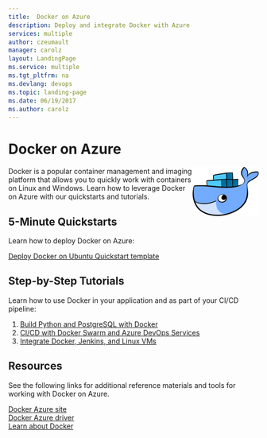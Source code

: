 ```yaml
---
title:  Docker on Azure
description: Deploy and integrate Docker with Azure 
services: multiple
author: czeumault
manager: carolz
layout: LandingPage
ms.service: multiple
ms.tgt_pltfrm: na
ms.devlang: devops
ms.topic: landing-page
ms.date: 06/19/2017
ms.author: carolz
---
```

<div class="content">
   <h1>Docker on Azure</h1>   
    <div class="introHolder" style="justify-content: space-between;">
	<div class="intro" style="min-width: 200px">
	 <img src="media/docker.png" align="right" alt="Docker Logo">
         Docker is a popular container management and imaging platform that allows you to quickly work with containers on Linux and Windows.  Learn how to leverage Docker on Azure with our quickstarts and tutorials.
	</div>
    </div>
<h2>5-Minute Quickstarts</h2>
<p>Learn how to deploy Docker on Azure:</p>
<a href="https://azure.microsoft.com/resources/templates/docker-simple-on-ubuntu/">Deploy Docker on Ubuntu Quickstart template</a><br/>
<h2>Step-by-Step Tutorials</h2>
<p>Learn how to use Docker in your application and as part of your CI/CD pipeline:</p>
<ol>
  <li><a href="/azure/app-service/containers/tutorial-python-postgresql-app">Build Python and PostgreSQL with Docker</a></li>
  <li><a href="/azure/container-service/container-service-docker-swarm-mode-setup-ci-cd-acs-engine">CI/CD with Docker Swarm and Azure DevOps Services</a></li>
  <li><a href="/azure/virtual-machines/linux/tutorial-jenkins-github-docker-cicd">Integrate Docker, Jenkins, and Linux VMs</a></li>
</ol>
<h2>Resources</h2>
<p>See the following links for additional reference materials and tools for working with Docker on Azure.</p>
<a href="https://docs.docker.com/docker-for-azure/why/">Docker Azure site</a><br/>
<a href="https://docs.docker.com/machine/drivers/azure/">Docker Azure driver</a><br/>
<a href="https://docker.com">Learn about Docker</a><br/>
</div>
